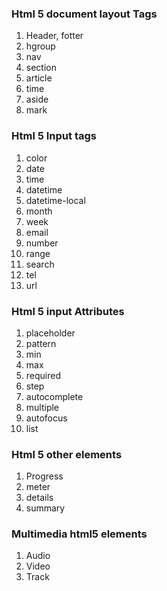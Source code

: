 ### Html 5 document layout  Tags

1. Header, fotter
2. hgroup
3. nav
4. section
5. article
6. time
7. aside
8. mark

### Html 5 Input tags

1. color
2. date
3. time
3. datetime
4. datetime-local
5. month
6. week
5. email
6. number
7. range
8. search
9. tel
10. url

### Html 5 input Attributes
1. placeholder
2. pattern
3. min
4. max
5. required
6. step
7. autocomplete
8. multiple
9. autofocus
10. list

### Html 5 other elements
1. Progress
2. meter
3. details
4. summary

### Multimedia html5 elements

1. Audio
2. Video
3. Track